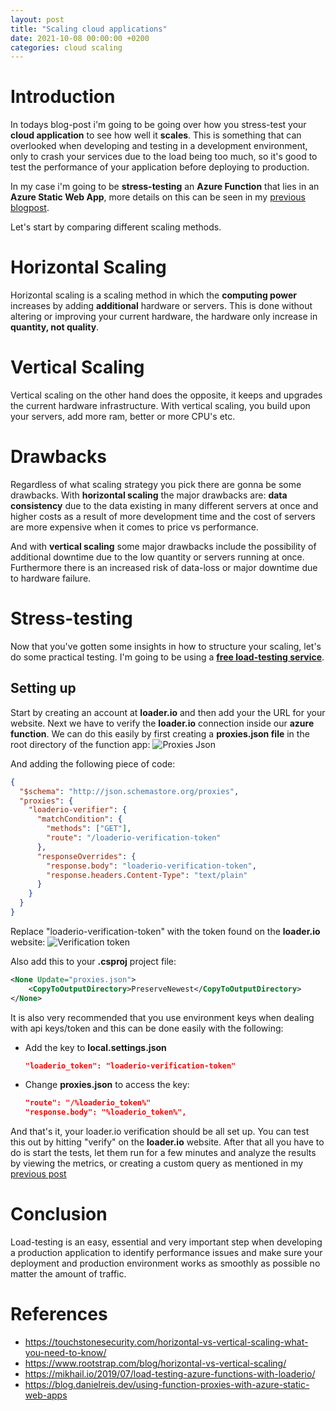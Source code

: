 ```yaml
---
layout: post
title: "Scaling cloud applications"
date: 2021-10-08 00:00:00 +0200
categories: cloud scaling
---
```


# Introduction

In todays blog-post i'm going to be going over how you stress-test your **cloud application** to see how well it **scales**. This is something that can overlooked when developing and testing in a development environment, only to crash your services due to the load being too much, so it's good to test the performance of your application before deploying to production.

In my case i'm going to be **stress-testing** an **Azure Function** that lies in an **Azure Static Web App**, more details on this can be seen in my [previous blogpost](https://adambrodin.github.io/the-cloud/cloud/azure/azure-static-web-apps/react/2021/09/21/azure-static-web-apps-with-cosmosdb-and-react.html).

Let's start by comparing different scaling methods.

# Horizontal Scaling

Horizontal scaling is a scaling method in which the **computing power** increases by adding **additional** hardware or servers. This is done without altering or improving your current hardware, the hardware only increase in **quantity, not quality**.

# Vertical Scaling

Vertical scaling on the other hand does the opposite, it keeps and upgrades the current hardware infrastructure. With vertical scaling, you build upon your servers, add more ram, better or more CPU's etc.

# Drawbacks

Regardless of what scaling strategy you pick there are gonna be some drawbacks. With **horizontal scaling** the major drawbacks are: **data consistency** due to the data existing in many different servers at once and higher costs as a result of more development time and the cost of servers are more expensive when it comes to price vs performance.

And with **vertical scaling** some major drawbacks include the possibility of additional downtime due to the low quantity or servers running at once. Furthermore there is an increased risk of data-loss or major downtime due to hardware failure.

# Stress-testing

Now that you've gotten some insights in how to structure your scaling, let's do some practical testing. I'm going to be using a [**free load-testing service**](https://loader.io/).

## Setting up

Start by creating an account at **loader.io** and then add your the URL for your website. Next we have to verify the **loader.io** connection inside our **azure function**. We can do this easily by first creating a **proxies.json file** in the root directory of the function app:
![Proxies Json](https://i.imgur.com/eivAEEN.png)

And adding the following piece of code:

```json
{
  "$schema": "http://json.schemastore.org/proxies",
  "proxies": {
    "loaderio-verifier": {
      "matchCondition": {
        "methods": ["GET"],
        "route": "/loaderio-verification-token"
      },
      "responseOverrides": {
        "response.body": "loaderio-verification-token",
        "response.headers.Content-Type": "text/plain"
      }
    }
  }
}
```

Replace "loaderio-verification-token" with the token found on the **loader.io** website:
![Verification token](https://i.imgur.com/Ek2Cc6G.png)

Also add this to your **.csproj** project file:

```xml
<None Update="proxies.json">
    <CopyToOutputDirectory>PreserveNewest</CopyToOutputDirectory>
</None>
```

It is also very recommended that you use environment keys when dealing with api keys/token and this can be done easily with the following:

- Add the key to **local.settings.json**
  ```json
  "loaderio_token": "loaderio-verification-token"
  ```
- Change **proxies.json** to access the key:
  ```json
  "route": "/%loaderio_token%"
  "response.body": "%loaderio_token%",
  ```

And that's it, your loader.io verification should be all set up. You can test this out by hitting "verify" on the **loader.io** website. After that all you have to do is start the tests, let them run for a few minutes and analyze the results by viewing the metrics, or creating a custom query as mentioned in my [previous post](https://adambrodin.github.io/the-cloud/cloud/monitoring/2021/10/05/monitoring-of-cloud-applications.html)

# Conclusion

Load-testing is an easy, essential and very important step when developing a production application to identify performance issues and make sure your deployment and production environment works as smoothly as possible no matter the amount of traffic.

# References

- <https://touchstonesecurity.com/horizontal-vs-vertical-scaling-what-you-need-to-know/>
- <https://www.rootstrap.com/blog/horizontal-vs-vertical-scaling/>
- <https://mikhail.io/2019/07/load-testing-azure-functions-with-loaderio/>
- <https://blog.danielreis.dev/using-function-proxies-with-azure-static-web-apps>
